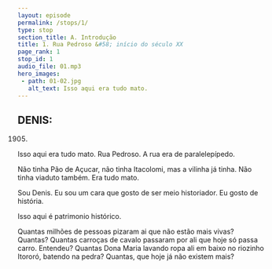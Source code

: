 ```yaml
---
layout: episode
permalink: /stops/1/
type: stop
section_title: A. Introdução
title: 1. Rua Pedroso &#58; início do século XX
page_rank: 1
stop_id: 1
audio_file: 01.mp3
hero_images:
 - path: 01-02.jpg
   alt_text: Isso aqui era tudo mato.
---
```


## DENIS:

1905.
Isso aqui era tudo mato.
Rua Pedroso.
A rua era de paralelepípedo.

Não tinha Pão de Açucar, não tinha Itacolomi, mas a vilinha já tinha.
Não tinha viaduto também.
Era tudo mato.

Sou Denis.
Eu sou um cara que gosto de ser meio historiador.
Eu gosto de história.

Isso aqui é patrimonio histórico.

Quantas milhões de pessoas pizaram ai que não estão mais vivas? Quantas?
Quantas carroças de cavalo passaram por ali que hoje só passa carro.
Entendeu?
Quantas Dona Maria lavando ropa ali em baixo no riozinho Itororó, batendo na pedra?
Quantas, que hoje já não existem mais?

